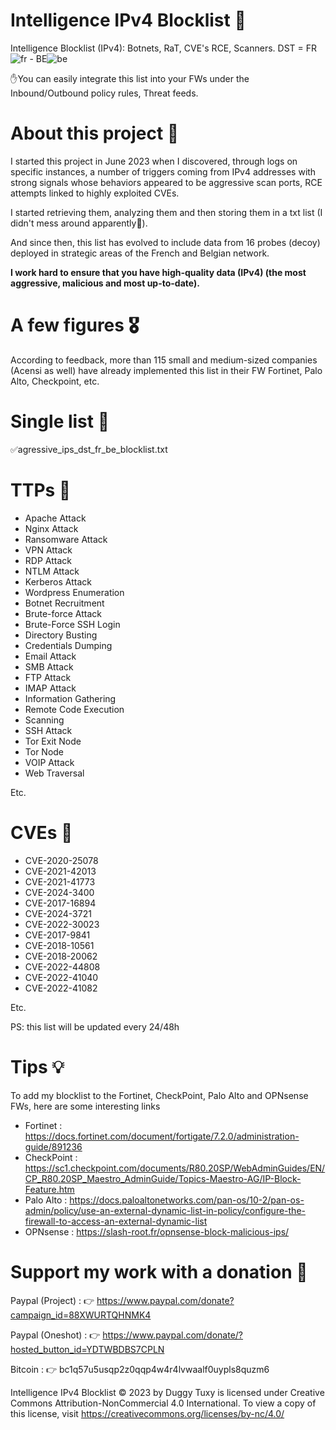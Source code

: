 # Intelligence IPv4 Blocklist 🧱

Intelligence Blocklist (IPv4): Botnets, RaT, CVE's RCE, Scanners. DST = FR![fr](https://github.com/user-attachments/assets/32761f6d-9980-4dbc-bc90-3a1076ea3891) - BE![be](https://github.com/user-attachments/assets/b1ecb2d5-4358-4c80-8469-d84a4ff0ded8)

✋You can easily integrate this list into your FWs under the Inbound/Outbound policy rules, Threat feeds.

# About this project 🧪

I started this project in June 2023 when I discovered, through logs on specific instances, a number of triggers coming from IPv4 addresses with strong signals whose behaviors appeared to be aggressive scan ports, RCE attempts linked to highly exploited CVEs.

I started retrieving them, analyzing them and then storing them in a txt list (I didn't mess around apparently🤣).

And since then, this list has evolved to include data from 16 probes (decoy) deployed in strategic areas of the French and Belgian network.

**I work hard to ensure that you have high-quality data (IPv4) (the most aggressive, malicious and most up-to-date).**

# A few figures 🎖️

According to feedback, more than 115 small and medium-sized companies (Acensi as well) have already implemented this list in their FW Fortinet, Palo Alto, Checkpoint, etc.

# Single list 📄

✅agressive_ips_dst_fr_be_blocklist.txt

# TTPs 🐞

- Apache Attack
- Nginx Attack
- Ransomware Attack
- VPN Attack
- RDP Attack
- NTLM Attack
- Kerberos Attack
- Wordpress Enumeration
- Botnet Recruitment
- Brute-force Attack
- Brute-Force SSH Login
- Directory Busting
- Credentials Dumping
- Email Attack
- SMB Attack
- FTP Attack
- IMAP Attack
- Information Gathering
- Remote Code Execution
- Scanning
- SSH Attack
- Tor Exit Node
- Tor Node
- VOIP Attack
- Web Traversal

Etc.

# CVEs 🔩

- CVE-2020-25078
- CVE-2021-42013
- CVE-2021-41773
- CVE-2024-3400
- CVE-2017-16894
- CVE-2024-3721
- CVE-2022-30023
- CVE-2017-9841
- CVE-2018-10561
- CVE-2018-20062
- CVE-2022-44808
- CVE-2022-41040
- CVE-2022-41082

Etc.

PS: this list will be updated every 24/48h

# Tips 💡

To add my blocklist to the Fortinet, CheckPoint, Palo Alto and OPNsense FWs, here are some interesting links

- Fortinet : https://docs.fortinet.com/document/fortigate/7.2.0/administration-guide/891236
- CheckPoint : https://sc1.checkpoint.com/documents/R80.20SP/WebAdminGuides/EN/CP_R80.20SP_Maestro_AdminGuide/Topics-Maestro-AG/IP-Block-Feature.htm
- Palo Alto : https://docs.paloaltonetworks.com/pan-os/10-2/pan-os-admin/policy/use-an-external-dynamic-list-in-policy/configure-the-firewall-to-access-an-external-dynamic-list
- OPNsense : https://slash-root.fr/opnsense-block-malicious-ips/

# Support my work with a donation 🙏

Paypal (Project) : 👉 https://www.paypal.com/donate?campaign_id=88XWURTQHNMK4

Paypal (Oneshot) : 👉 https://www.paypal.com/donate/?hosted_button_id=YDTWBDBS7CPLN

Bitcoin : 👉 bc1q57u5usqp2z0qqp4w4r4lvwaalf0uypls8quzm6


Intelligence IPv4 Blocklist © 2023 by Duggy Tuxy is licensed under Creative Commons Attribution-NonCommercial 4.0 International. To view a copy of this license, visit https://creativecommons.org/licenses/by-nc/4.0/
